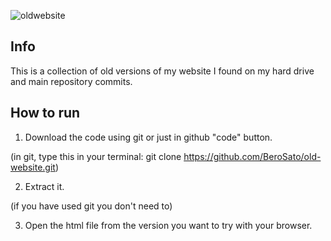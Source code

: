 
![oldwebsite](https://user-images.githubusercontent.com/75726739/155144046-ab18ec6c-1cc4-484c-add4-b6c3981fe537.png)


## Info
This is a collection of old versions of my website I found on my hard drive and main repository commits.
## How to run
1. Download the code using git or just in github "code" button.

(in git, type this in your terminal: git clone https://github.com/BeroSato/old-website.git)

2. Extract it.

(if you have used git you don't need to)

3. Open the html file from the version you want to try with your browser.
